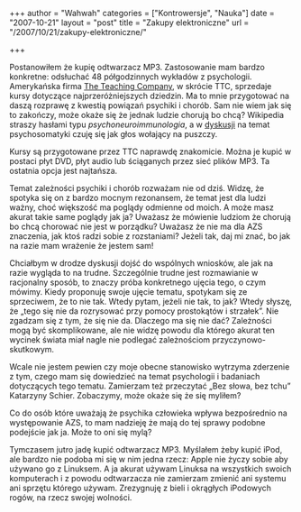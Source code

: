 +++
author = "Wahwah"
categories = ["Kontrowersje", "Nauka"]
date = "2007-10-21"
layout = "post"
title = "Zakupy elektroniczne"
url = "/2007/10/21/zakupy-elektroniczne/"

+++

Postanowiłem że kupię odtwarzacz MP3. Zastosowanie mam bardzo konkretne: odsłuchać 48 półgodzinnych wykładów z psychologii. Amerykańska firma [The Teaching Company][1], w skrócie TTC, sprzedaje kursy dotyczące najprzeróżniejszych dziedzin. Ma to mnie przygotować na daszą rozprawę z kwestią powiązań psychiki i chorób. Sam nie wiem jak się to zakończy, może okaże się że jednak ludzie chorują bo chcą? Wikipedia straszy hasłami typu _psychoneuroimmunologia_, a w [dyskusji][2] na temat psychosomatyki czuję się jak głos wołający na puszczy.

<!--more-->Kursy są przygotowane przez TTC naprawdę znakomicie. Można je kupić w postaci płyt DVD, płyt audio lub ściąganych przez sieć plików MP3. Ta ostatnia opcja jest najtańsza.

Temat zależności psychiki i chorób rozważam nie od dziś. Widzę, że spotyka się on z bardzo mocnym rezonansem, że temat jest dla ludzi ważny, choć większość ma poglądy odmienne od moich. A może masz akurat takie same poglądy jak ja? Uważasz że mówienie ludziom że chorują bo chcą chorować nie jest w porządku? Uważasz że nie ma dla AZS znaczenia, jak ktoś radzi sobie z rozstaniami? Jeżeli tak, daj mi znać, bo jak na razie mam wrażenie że jestem sam!

Chciałbym w drodze dyskusji dojść do wspólnych wniosków, ale jak na razie wygląda to na trudne. Szczególnie trudne jest rozmawianie w racjonalny sposób, to znaczy próba konkretnego ujęcia tego, o czym mówimy. Kiedy proponuję swoje ujęcie tematu, spotykam się ze sprzeciwem, że to nie tak. Wtedy pytam, jeżeli nie tak, to jak? Wtedy słyszę, że „tego się nie da rozrysować przy pomocy prostokątów i strzałek”. Nie zgadzam się z tym, że się nie da. Dlaczego ma się nie dać? Zależności mogą być skomplikowane, ale nie widzę powodu dla którego akurat ten wycinek świata miał nagle nie podlegać zależnościom przyczynowo-skutkowym.

Wcale nie jestem pewien czy moje obecne stanowisko wytrzyma zderzenie z tym, czego mam się dowiedzieć na temat psychologii i badaniach dotyczących tego tematu. Zamierzam też przeczytać „Bez słowa, bez tchu” Katarzyny Schier. Zobaczymy, może okaże się że się myliłem?

Co do osób które uważają że psychika człowieka wpływa bezpośrednio na występowanie AZS, to mam nadzieję że mają do tej sprawy podobne podejście jak ja. Może to oni się mylą?

Tymczasem jutro jadę kupić odtwarzacz MP3. Myślałem żeby kupić iPod, ale bardzo nie podoba mi się w nim jedna rzecz: Apple nie życzy sobie aby używano go z Linuksem. A ja akurat używam Linuksa na wszystkich swoich komputerach i z powodu odtwarzacza nie zamierzam zmienić ani systemu ani sprzętu którego używam. Zrezygnuję z bieli i okrągłych iPodowych rogów, na rzecz swojej wolności.

 [1]: http://www.teach12.com/
 [2]: http://www.atopowe-zapalenie.pl/forum/viewtopic.php?t=3915